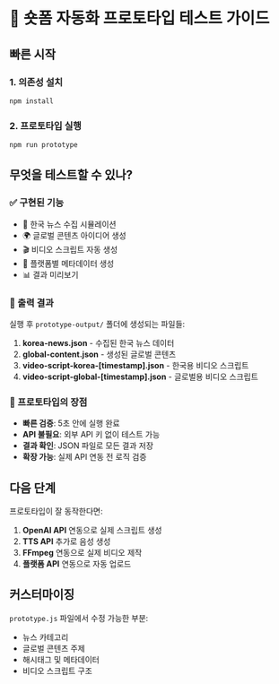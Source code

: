 # 🚀 숏폼 자동화 프로토타입 테스트 가이드

## 빠른 시작

### 1. 의존성 설치
```bash
npm install
```

### 2. 프로토타입 실행
```bash
npm run prototype
```

## 무엇을 테스트할 수 있나?

### ✅ 구현된 기능
- 📰 한국 뉴스 수집 시뮬레이션
- 🌍 글로벌 콘텐츠 아이디어 생성
- 🎬 비디오 스크립트 자동 생성
- 📱 플랫폼별 메타데이터 생성
- 📊 결과 미리보기

### 📁 출력 결과
실행 후 `prototype-output/` 폴더에 생성되는 파일들:

1. **korea-news.json** - 수집된 한국 뉴스 데이터
2. **global-content.json** - 생성된 글로벌 콘텐츠
3. **video-script-korea-[timestamp].json** - 한국용 비디오 스크립트
4. **video-script-global-[timestamp].json** - 글로벌용 비디오 스크립트

### 🎯 프로토타입의 장점
- **빠른 검증**: 5초 안에 실행 완료
- **API 불필요**: 외부 API 키 없이 테스트 가능
- **결과 확인**: JSON 파일로 모든 결과 저장
- **확장 가능**: 실제 API 연동 전 로직 검증

## 다음 단계

프로토타입이 잘 동작한다면:

1. **OpenAI API** 연동으로 실제 스크립트 생성
2. **TTS API** 추가로 음성 생성
3. **FFmpeg** 연동으로 실제 비디오 제작
4. **플랫폼 API** 연동으로 자동 업로드

## 커스터마이징

`prototype.js` 파일에서 수정 가능한 부분:
- 뉴스 카테고리
- 글로벌 콘텐츠 주제
- 해시태그 및 메타데이터
- 비디오 스크립트 구조